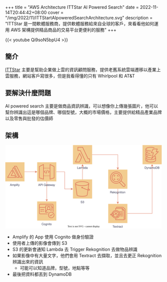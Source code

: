 +++
title = "AWS Architecture ITTStar AI Powered Search"
date = 2022-11-14T20:44:42+08:00
cover = "/img/2022/11/ITTStartAIpoweredSearchArchitecture.svg"
description = "ITTStar 是一間軟體服務商，提供軟體服務給來自全球的客戶，來看看他如何運用 AWS 架構提供精品商品的交易平台更便利的服務"
+++

{{< youtube Qi9soN5bpU4 >}}

## 簡介
[ITTStar](https://www.ittstar.com/) 主要是幫助企業做上雲的資訊顧問服務，提供老舊系統雲端遷移以產業上雲服務，網站客戶寫很多，但是我看得懂的只有 Whirlpool 和 AT&T

## 要解決什麼問題
AI powered search 主要是做商品資訊辨識，可以想像你上傳幾張圖片，他可以幫你辨識出這是哪個品牌、哪個型號，大概的市場價格，主要提供給精品產業品牌以及零售與批發的估價師

## 架構
![Architecture](/img/2022/11/ITTStartAIpoweredSearchArchitecture.svg)

- Amplify 的 App 使用 Cognito 做身份驗證
- 使用者上傳的影像會傳到 S3
- S3 的更新會通知 Lambda 去 Trigger Rekognition 去做物品辨識
- 如果影像中有大量文字，他們會用 Textract 去擷取，並且去更正 Rekognition 辨識出來的資訊
  - 可能可以知道品牌，型號，地點等等
- 最後把資料都丟到 DynamoDB
